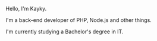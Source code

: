 Hello, I'm Kayky.

I'm a back-end developer of PHP, Node.js and other things.

I'm currently studying a Bachelor's degree in IT.

